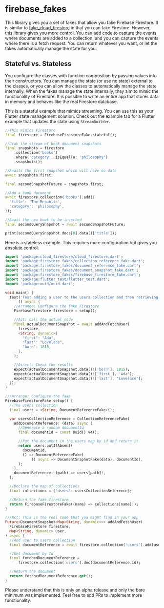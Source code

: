 # firebase_fakes

This library gives you a set of fakes that allow you fake Firebase Firestore. It is similar to [fake_cloud_firestore](https://pub.dev/packages/fake_cloud_firestore) in that you can fake Firestore. However, this library gives you more control. You can add code to capture the events where documents are added to a collection, and you can capture the events where there is a fetch request. You can return whatever you want, or let the fakes automatically manage the state for you. 

## Stateful vs. Stateless

You configure the classes with function composition by passing values into their constructors. You can manage the state (or use no state) external to the classes, or you can allow the classes to automatically manage the state internally. When the fakes manage the state internally, they aim to mimic the functionality of Firestore. It is possible to write an entire app that stores data in memory and behaves like the real Firestore database.

This is a stateful example that mimics streaming. You can use this as your Flutter state management solution. Check out the example tab for a Flutter example that updates the state using `StreamBuilder`.

```dart
//This mimics Firestore
final firestore = FirebaseFirestoreFake.stateful();

//Grab the stream of book document snapshots
final snapshots = firestore
    .collection('books')
    .where('category', isEqualTo: 'philosophy')
    .snapshots();

//Awaits the first snapshot which will have no data
await snapshots.first;

final secondSnapshotFuture = snapshots.first;

//Add a book document
await firestore.collection('books').add({
  'title': 'The Republic',
  'category': 'philosophy',
});

//Await the new book to be inserted
final secondQuerySnapshot = await secondSnapshotFuture;

print(secondQuerySnapshot.docs[0].data()['title']);
```

Here is a stateless example. This requires more configuration but gives you absolute control.

```dart
import 'package:cloud_firestore/cloud_firestore.dart';
import 'package:firestore_fakes/collection_reference_fake.dart';
import 'package:firestore_fakes/document_reference_fake.dart';
import 'package:firestore_fakes/document_snapshot_fake.dart';
import 'package:firestore_fakes/firebase_firestore_fake.dart';
import 'package:flutter_test/flutter_test.dart';
import 'package:uuid/uuid.dart';

void main() {
  test('Test adding a user to the users collection and then retrieving it',
      () async {
    //Arrange: Configure the fake Firestore
    FirebaseFirestore firestore = setup();

    //Act: call the actual code
    final actualDocumentSnapshot = await addAndFetchUser(
      firestore,
      <String, dynamic>{
        "first": "Ada",
        "last": "Lovelace",
        "born": 1815,
      },
    );

    //Assert: Check the results
    expect(actualDocumentSnapshot.data()!['born'], 1815);
    expect(actualDocumentSnapshot.data()!['first'], 'Ada');
    expect(actualDocumentSnapshot.data()!['last'], "Lovelace");
  });
}

///Arrange: Configure the fake
FirebaseFirestoreFake setup() {
  //The users collection
  final users = <String, DocumentReferenceFake>{};

  var usersCollectionReference = CollectionReferenceFake(
    addDocumentReference: (data) async {
      //Generate a random documentId
      final documentId = const Uuid().v4();

      //Put the document in the users map by id and return it
      return users.putIfAbsent(
        documentId,
        () => DocumentReferenceFake(
            () async => DocumentSnaphotFake(data), documentId),
      );
    },
    documentReference: (path) => users[path]!,
  );

  //Declare the map of collections
  final collections = {'users': usersCollectionReference};

  //Return the fake firestore
  return FirebaseFirestoreFake((name) => collections[name]!);
}

///Act: This is the real code that you might find in your app
Future<DocumentSnapshot<Map<String, dynamic>>> addAndFetchUser(
  FirebaseFirestore firestore,
  Map<String, dynamic> user,
) async {
  //Add user to users collection
  final documentReference = await firestore.collection('users').add(user);

  //Get document by Id
  final fetchedDocumentReference =
      firestore.collection('users').doc(documentReference.id);

  //Return the document
  return fetchedDocumentReference.get();
}
```

Please understand that this is only an alpha release and only the bare minimum was implemented. Feel free to add PRs to implement more functionality.

